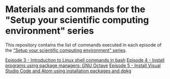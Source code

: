 # Materials and commands for the "Setup your scientific computing environment" series

This repository contains the list of commands executed in each episode of the ["Setup your scientific computing environment" series](https://www.youtube.com/playlist?list=PL6fjYEpJFi7UizqrTI-5-2_8WrYRFzRrT).

[Episode 3 - Introduction to Linux shell commands in bash](episode-3-introduction-to-linux-shell-commands.md)
[Episode 4 - Install programs using package managers: GNU Octave](episode-4-install-gnu-octave-using-package-managers.md)
[Episode 5 - Install Visual Studio Code and Atom using installation packages and dpkg](episode-5-install-vs-code-atom-using-dpkg.md)
